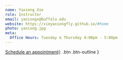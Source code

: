 ```yaml
---
name: Yaxiong Xie
role: Instructor
email: yaxiongx@buffalo.edu 
website: https://xieyaxiongfly.github.io/#home
photo: yaxiong.jpg
meta:
  Office Hours: Tuesday & Thursday 4:00pm - 5:00pm  
---
```


[Schedule an appointment](mailto:yaxiongx@buffalo.edu){: .btn .btn-outline }
